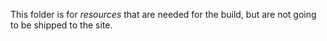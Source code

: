 This folder is for _resources_ that are needed for the build, but are not going
to be shipped to the site.
